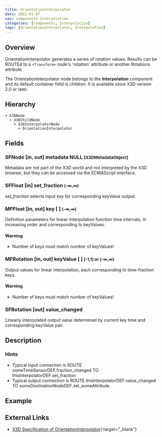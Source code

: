 ```yaml
---
title: OrientationInterpolator
date: 2022-01-07
nav: components-Interpolation
categories: [components, Interpolation]
tags: [OrientationInterpolator, Interpolation]
---
```

<style>
.post h3 {
  word-spacing: 0.2em;
}
</style>

## Overview

OrientationInterpolator generates a series of rotation values. Results can be ROUTEd to a `<Transform>` node's 'rotation' attribute or another Rotations attribute

The OrientationInterpolator node belongs to the **Interpolation** component and its default container field is *children.* It is available since X3D version 2.0 or later.

## Hierarchy

```
+ X3DNode
  + X3DChildNode
    + X3DInterpolatorNode
      + OrientationInterpolator
```

## Fields

### SFNode [in, out] **metadata** NULL <small>[X3DMetadataObject]</small>

Metadata are not part of the X3D world and not interpreted by the X3D browser, but they can be accessed via the ECMAScript interface.

### SFFloat [in] **set_fraction** <small>(-∞,∞)</small>

*set_fraction* selects input key for corresponding keyValue output.

### MFFloat [in, out] **key** [ ] <small>(-∞,∞)</small>

Definition parameters for linear-interpolation function time intervals, in increasing order and corresponding to keyValues.

#### Warning

- Number of keys must match number of keyValues!

### MFRotation [in, out] **keyValue** [ ] <small>[-1,1] or (-∞,∞)</small>

Output values for linear interpolation, each corresponding to time-fraction keys.

#### Warning

- Number of keys must match number of keyValues!

### SFRotation [out] **value_changed**

Linearly interpolated output value determined by current key time and corresponding keyValue pair.

## Description

### Hints

- Typical input connection is ROUTE someTimeSensorDEF.fraction_changed TO thisInterpolatorDEF.set_fraction
- Typical output connection is ROUTE thisInterpolatorDEF.value_changed TO someDestinationNodeDEF.set_someAttribute.

## Example

<x3d-canvas src="https://create3000.github.io/media/examples/Interpolation/OrientationInterpolator/OrientationInterpolator.x3d" update="auto"></x3d-canvas>

## External Links

- [X3D Specification of OrientationInterpolator](https://www.web3d.org/documents/specifications/19775-1/V4.0/Part01/components/interpolators.html#OrientationInterpolator){:target="_blank"}

